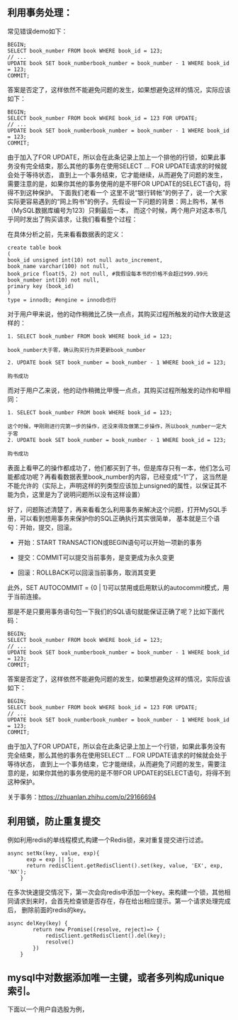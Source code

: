 ## 利用事务处理：
常见错误demo如下：
```
BEGIN;  
SELECT book_number FROM book WHERE book_id = 123;  
// ...  
UPDATE book SET book_numberbook_number = book_number - 1 WHERE book_id = 123;  
COMMIT; 
```
答案是否定了，这样依然不能避免问题的发生，如果想避免这样的情况，实际应该如下：
```
BEGIN;  
SELECT book_number FROM book WHERE book_id = 123 FOR UPDATE;  
// ...  
UPDATE book SET book_numberbook_number = book_number - 1 WHERE book_id = 123;  
COMMIT; 
```
由于加入了FOR UPDATE，所以会在此条记录上加上一个排他的行锁，如果此事务没有完全结束，那么其他的事务在使用SELECT ... FOR UPDATE请求的时候就会处于等待状态，
直到上一个事务结束，它才能继续，从而避免了问题的发生，需要注意的是，如果你其他的事务使用的是不带FOR UPDATE的SELECT语句，将得不到这种保护。
下面我们老看一个
这里不说“银行转帐”的例子了，说一个大家实际更容易遇到的“网上购书”的例子。先假设一下问题的背景：网上购书，某书（MySQL数据库编号为123）只剩最后一本，
而这个时候，两个用户对这本书几乎同时发出了购买请求，让我们看看整个过程：

在具体分析之前，先来看看数据表的定义：
```
create table book  
(  
book_id unsigned int(10) not null auto_increment,  
book_name varchar(100) not null,  
book_price float(5, 2) not null, #我假设每本书的价格不会超过999.99元  
book_number int(10) not null,  
primary key (book_id)  
)  
type = innodb; #engine = innodb也行 
```
对于用户甲来说，他的动作稍微比乙快一点点，其购买过程所触发的动作大致是这样的：
```
1. SELECT book_number FROM book WHERE book_id = 123;

book_number大于零，确认购买行为并更新book_number

2. UPDATE book SET book_number = book_number - 1 WHERE book_id = 123;

购书成功
```
而对于用户乙来说，他的动作稍微比甲慢一点点，其购买过程所触发的动作和甲相同：
```
1. SELECT book_number FROM book WHERE book_id = 123;

这个时候，甲刚刚进行完第一步的操作，还没来得及做第二步操作，所以book_number一定大于零
2. UPDATE book SET book_number = book_number - 1 WHERE book_id = 123;

购书成功
```
表面上看甲乙的操作都成功了，他们都买到了书，但是库存只有一本，他们怎么可能都成功呢？再看看数据表里book_number的内容，已经变成“-1”了，
这当然是不能允许的（实际上，声明这样的列类型应该加上unsigned的属性，以保证其不能为负，这里是为了说明问题所以没有这样设置）

好了，问题陈述清楚了，再来看看怎么利用事务来解决这个问题，打开MySQL手册，可以看到想用事务来保护你的SQL正确执行其实很简单，
基本就是三个语句：开始，提交，回滚。
* 开始：START TRANSACTION或BEGIN语句可以开始一项新的事务

* 提交：COMMIT可以提交当前事务，是变更成为永久变更

* 回滚：ROLLBACK可以回滚当前事务，取消其变更

此外，SET AUTOCOMMIT = {0 | 1}可以禁用或启用默认的autocommit模式，用于当前连接。

那是不是只要用事务语句包一下我们的SQL语句就能保证正确了呢？比如下面代码：
```
BEGIN;  
SELECT book_number FROM book WHERE book_id = 123;  
// ...  
UPDATE book SET book_numberbook_number = book_number - 1 WHERE book_id = 123;  
COMMIT;  
```
答案是否定了，这样依然不能避免问题的发生，如果想避免这样的情况，实际应该如下：
```
BEGIN;  
SELECT book_number FROM book WHERE book_id = 123 FOR UPDATE;  
// ...  
UPDATE book SET book_numberbook_number = book_number - 1 WHERE book_id = 123;  
COMMIT;  
```
由于加入了FOR UPDATE，所以会在此条记录上加上一个行锁，如果此事务没有完全结束，那么其他的事务在使用SELECT ... FOR UPDATE请求的时候就会处于等待状态，
直到上一个事务结束，它才能继续，从而避免了问题的发生，需要注意的是，如果你其他的事务使用的是不带FOR UPDATE的SELECT语句，将得不到这种保护。

关于事务：https://zhuanlan.zhihu.com/p/29166694
## 利用锁，防止重复提交
例如利用redis的单线程模式,构建一个Redis锁，来对重复提交进行过滤。
```
async setNx(key, value, exp){
      exp = exp || 5;
      return redisClient.getRedisClient().set(key, value, 'EX', exp, 'NX');
    }
```
在多次快速提交情况下，第一次会向redis中添加一个key。来构建一个锁，其他相同请求到来时，会首先检查锁是否存在，存在给出相应提示。第一个请求处理完成后，
删除前面的redis的key。
```
async delKey(key) {
        return new Promise((resolve, reject)=> {
            redisClient.getRedisClient().del(key);
            resolve()
        })
    }
```
## mysql中对数据添加唯一主键，或者多列构成unique索引。
下面以一个用户自选股为例，

